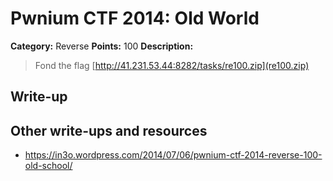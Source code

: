# Pwnium CTF 2014: Old World

**Category:** Reverse
**Points:** 100
**Description:**
> Fond the flag [http://41.231.53.44:8282/tasks/re100.zip](re100.zip)

## Write-up


## Other write-ups and resources
* https://in3o.wordpress.com/2014/07/06/pwnium-ctf-2014-reverse-100-old-school/


